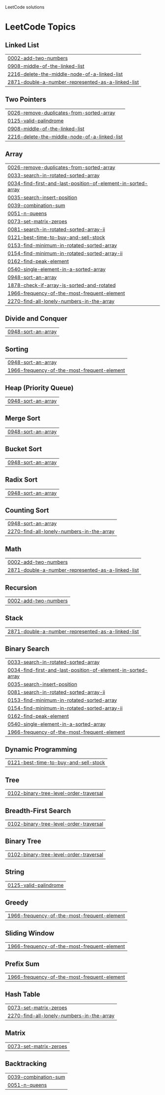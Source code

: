 LeetCode solutions

<!---LeetCode Topics Start-->
# LeetCode Topics
## Linked List
|  |
| ------- |
| [0002-add-two-numbers](https://github.com/darcy5/My-Coding-Journey/tree/master/0002-add-two-numbers) |
| [0908-middle-of-the-linked-list](https://github.com/darcy5/My-Coding-Journey/tree/master/0908-middle-of-the-linked-list) |
| [2216-delete-the-middle-node-of-a-linked-list](https://github.com/darcy5/My-Coding-Journey/tree/master/2216-delete-the-middle-node-of-a-linked-list) |
| [2871-double-a-number-represented-as-a-linked-list](https://github.com/darcy5/My-Coding-Journey/tree/master/2871-double-a-number-represented-as-a-linked-list) |
## Two Pointers
|  |
| ------- |
| [0026-remove-duplicates-from-sorted-array](https://github.com/darcy5/My-Coding-Journey/tree/master/0026-remove-duplicates-from-sorted-array) |
| [0125-valid-palindrome](https://github.com/darcy5/My-Coding-Journey/tree/master/0125-valid-palindrome) |
| [0908-middle-of-the-linked-list](https://github.com/darcy5/My-Coding-Journey/tree/master/0908-middle-of-the-linked-list) |
| [2216-delete-the-middle-node-of-a-linked-list](https://github.com/darcy5/My-Coding-Journey/tree/master/2216-delete-the-middle-node-of-a-linked-list) |
## Array
|  |
| ------- |
| [0026-remove-duplicates-from-sorted-array](https://github.com/darcy5/My-Coding-Journey/tree/master/0026-remove-duplicates-from-sorted-array) |
| [0033-search-in-rotated-sorted-array](https://github.com/darcy5/My-Coding-Journey/tree/master/0033-search-in-rotated-sorted-array) |
| [0034-find-first-and-last-position-of-element-in-sorted-array](https://github.com/darcy5/My-Coding-Journey/tree/master/0034-find-first-and-last-position-of-element-in-sorted-array) |
| [0035-search-insert-position](https://github.com/darcy5/My-Coding-Journey/tree/master/0035-search-insert-position) |
| [0039-combination-sum](https://github.com/darcy5/My-Coding-Journey/tree/master/0039-combination-sum) |
| [0051-n-queens](https://github.com/darcy5/My-Coding-Journey/tree/master/0051-n-queens) |
| [0073-set-matrix-zeroes](https://github.com/darcy5/My-Coding-Journey/tree/master/0073-set-matrix-zeroes) |
| [0081-search-in-rotated-sorted-array-ii](https://github.com/darcy5/My-Coding-Journey/tree/master/0081-search-in-rotated-sorted-array-ii) |
| [0121-best-time-to-buy-and-sell-stock](https://github.com/darcy5/My-Coding-Journey/tree/master/0121-best-time-to-buy-and-sell-stock) |
| [0153-find-minimum-in-rotated-sorted-array](https://github.com/darcy5/My-Coding-Journey/tree/master/0153-find-minimum-in-rotated-sorted-array) |
| [0154-find-minimum-in-rotated-sorted-array-ii](https://github.com/darcy5/My-Coding-Journey/tree/master/0154-find-minimum-in-rotated-sorted-array-ii) |
| [0162-find-peak-element](https://github.com/darcy5/My-Coding-Journey/tree/master/0162-find-peak-element) |
| [0540-single-element-in-a-sorted-array](https://github.com/darcy5/My-Coding-Journey/tree/master/0540-single-element-in-a-sorted-array) |
| [0948-sort-an-array](https://github.com/darcy5/My-Coding-Journey/tree/master/0948-sort-an-array) |
| [1878-check-if-array-is-sorted-and-rotated](https://github.com/darcy5/My-Coding-Journey/tree/master/1878-check-if-array-is-sorted-and-rotated) |
| [1966-frequency-of-the-most-frequent-element](https://github.com/darcy5/My-Coding-Journey/tree/master/1966-frequency-of-the-most-frequent-element) |
| [2270-find-all-lonely-numbers-in-the-array](https://github.com/darcy5/My-Coding-Journey/tree/master/2270-find-all-lonely-numbers-in-the-array) |
## Divide and Conquer
|  |
| ------- |
| [0948-sort-an-array](https://github.com/darcy5/My-Coding-Journey/tree/master/0948-sort-an-array) |
## Sorting
|  |
| ------- |
| [0948-sort-an-array](https://github.com/darcy5/My-Coding-Journey/tree/master/0948-sort-an-array) |
| [1966-frequency-of-the-most-frequent-element](https://github.com/darcy5/My-Coding-Journey/tree/master/1966-frequency-of-the-most-frequent-element) |
## Heap (Priority Queue)
|  |
| ------- |
| [0948-sort-an-array](https://github.com/darcy5/My-Coding-Journey/tree/master/0948-sort-an-array) |
## Merge Sort
|  |
| ------- |
| [0948-sort-an-array](https://github.com/darcy5/My-Coding-Journey/tree/master/0948-sort-an-array) |
## Bucket Sort
|  |
| ------- |
| [0948-sort-an-array](https://github.com/darcy5/My-Coding-Journey/tree/master/0948-sort-an-array) |
## Radix Sort
|  |
| ------- |
| [0948-sort-an-array](https://github.com/darcy5/My-Coding-Journey/tree/master/0948-sort-an-array) |
## Counting Sort
|  |
| ------- |
| [0948-sort-an-array](https://github.com/darcy5/My-Coding-Journey/tree/master/0948-sort-an-array) |
| [2270-find-all-lonely-numbers-in-the-array](https://github.com/darcy5/My-Coding-Journey/tree/master/2270-find-all-lonely-numbers-in-the-array) |
## Math
|  |
| ------- |
| [0002-add-two-numbers](https://github.com/darcy5/My-Coding-Journey/tree/master/0002-add-two-numbers) |
| [2871-double-a-number-represented-as-a-linked-list](https://github.com/darcy5/My-Coding-Journey/tree/master/2871-double-a-number-represented-as-a-linked-list) |
## Recursion
|  |
| ------- |
| [0002-add-two-numbers](https://github.com/darcy5/My-Coding-Journey/tree/master/0002-add-two-numbers) |
## Stack
|  |
| ------- |
| [2871-double-a-number-represented-as-a-linked-list](https://github.com/darcy5/My-Coding-Journey/tree/master/2871-double-a-number-represented-as-a-linked-list) |
## Binary Search
|  |
| ------- |
| [0033-search-in-rotated-sorted-array](https://github.com/darcy5/My-Coding-Journey/tree/master/0033-search-in-rotated-sorted-array) |
| [0034-find-first-and-last-position-of-element-in-sorted-array](https://github.com/darcy5/My-Coding-Journey/tree/master/0034-find-first-and-last-position-of-element-in-sorted-array) |
| [0035-search-insert-position](https://github.com/darcy5/My-Coding-Journey/tree/master/0035-search-insert-position) |
| [0081-search-in-rotated-sorted-array-ii](https://github.com/darcy5/My-Coding-Journey/tree/master/0081-search-in-rotated-sorted-array-ii) |
| [0153-find-minimum-in-rotated-sorted-array](https://github.com/darcy5/My-Coding-Journey/tree/master/0153-find-minimum-in-rotated-sorted-array) |
| [0154-find-minimum-in-rotated-sorted-array-ii](https://github.com/darcy5/My-Coding-Journey/tree/master/0154-find-minimum-in-rotated-sorted-array-ii) |
| [0162-find-peak-element](https://github.com/darcy5/My-Coding-Journey/tree/master/0162-find-peak-element) |
| [0540-single-element-in-a-sorted-array](https://github.com/darcy5/My-Coding-Journey/tree/master/0540-single-element-in-a-sorted-array) |
| [1966-frequency-of-the-most-frequent-element](https://github.com/darcy5/My-Coding-Journey/tree/master/1966-frequency-of-the-most-frequent-element) |
## Dynamic Programming
|  |
| ------- |
| [0121-best-time-to-buy-and-sell-stock](https://github.com/darcy5/My-Coding-Journey/tree/master/0121-best-time-to-buy-and-sell-stock) |
## Tree
|  |
| ------- |
| [0102-binary-tree-level-order-traversal](https://github.com/darcy5/My-Coding-Journey/tree/master/0102-binary-tree-level-order-traversal) |
## Breadth-First Search
|  |
| ------- |
| [0102-binary-tree-level-order-traversal](https://github.com/darcy5/My-Coding-Journey/tree/master/0102-binary-tree-level-order-traversal) |
## Binary Tree
|  |
| ------- |
| [0102-binary-tree-level-order-traversal](https://github.com/darcy5/My-Coding-Journey/tree/master/0102-binary-tree-level-order-traversal) |
## String
|  |
| ------- |
| [0125-valid-palindrome](https://github.com/darcy5/My-Coding-Journey/tree/master/0125-valid-palindrome) |
## Greedy
|  |
| ------- |
| [1966-frequency-of-the-most-frequent-element](https://github.com/darcy5/My-Coding-Journey/tree/master/1966-frequency-of-the-most-frequent-element) |
## Sliding Window
|  |
| ------- |
| [1966-frequency-of-the-most-frequent-element](https://github.com/darcy5/My-Coding-Journey/tree/master/1966-frequency-of-the-most-frequent-element) |
## Prefix Sum
|  |
| ------- |
| [1966-frequency-of-the-most-frequent-element](https://github.com/darcy5/My-Coding-Journey/tree/master/1966-frequency-of-the-most-frequent-element) |
## Hash Table
|  |
| ------- |
| [0073-set-matrix-zeroes](https://github.com/darcy5/My-Coding-Journey/tree/master/0073-set-matrix-zeroes) |
| [2270-find-all-lonely-numbers-in-the-array](https://github.com/darcy5/My-Coding-Journey/tree/master/2270-find-all-lonely-numbers-in-the-array) |
## Matrix
|  |
| ------- |
| [0073-set-matrix-zeroes](https://github.com/darcy5/My-Coding-Journey/tree/master/0073-set-matrix-zeroes) |
## Backtracking
|  |
| ------- |
| [0039-combination-sum](https://github.com/darcy5/My-Coding-Journey/tree/master/0039-combination-sum) |
| [0051-n-queens](https://github.com/darcy5/My-Coding-Journey/tree/master/0051-n-queens) |
<!---LeetCode Topics End-->
